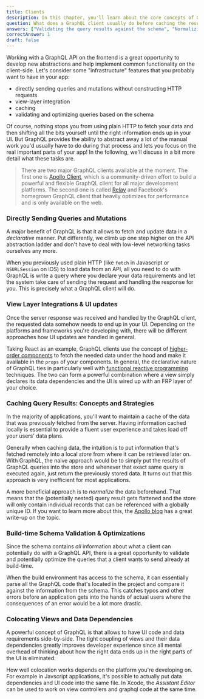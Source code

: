 ```yaml
---
title: Clients
description: In this chapter, you'll learn about the core concepts of GraphQL clients and the abstractions and functionalities they provide
question: What does a GraphQL client usually do before caching the results of a query?
answers: ["Validating the query results against the schema", "Normalizing the data", "Calling a resolver function", "Making the data available in the props of a React component"]
correctAnswer: 1
draft: false
---
```



Working with a GraphQL API on the frontend is a great opportunity to develop new abstractions and help implement common functionality on the client-side. Let's consider some "infrastructure" features that you probably want to have in your app:

- directly sending queries and mutations without constructing HTTP requests
- view-layer integration
- caching
- validating and optimizing queries based on the schema

Of course, nothing stops you from using plain HTTP to fetch your data and then shifting all the bits yourself until the right information ends up in your UI. But GraphQL provides the ability to abstract away a lot of the manual work you'd usually have to do during that process and lets you focus on the real important parts of your app! In the following, we'll discuss in a bit more detail what these tasks are.

> There are two major GraphQL clients available at the moment. The first one is [Apollo Client](http://dev.apollodata.com/), which is a community-driven effort to build a powerful and flexible GraphQL client for all major development platforms. The second one is called [Relay](https://facebook.github.io/relay/) and Facebook's homegrown GraphQL client that heavily optimizes for performance and is only available on the web.  

### Directly Sending Queries and Mutations

A major benefit of GraphQL is that it allows to fetch and update data in a _declarative_ manner. Put differently, we climb up one step higher on the API abstraction ladder and don't have to deal with low-level networking tasks ourselves any more.

When you previously used plain HTTP (like `fetch` in Javascript or `NSURLSession` on iOS) to load data from an API, all you need to do with GraphQL is write a query where you declare your data requirements and let the system take care of sending the request and handling the response for you. This is precisely what a GraphQL client will do.


### View Layer Integrations & UI updates

Once the server response was received and handled by the GraphQL client, the requested data somehow needs to end up in your UI. Depending on the platforms and frameworks you're developing with, there will be different approaches how UI updates are handled in general.

Taking React as an example, GraphQL clients use the concept of [higher-order components](https://facebook.github.io/react/docs/higher-order-components.html) to fetch the needed data under the hood and make it available in the `props` of your components. In general, the declarative nature of GraphQL ties in particularly well with [functional reactive programming](https://en.wikipedia.org/wiki/Functional_reactive_programming) techniques. The two can form a powerful combination where a view simply declares its data dependencies and the UI is wired up with an FRP layer of your choice. 


### Caching Query Results: Concepts and Strategies

In the majority of applications, you'll want to maintain a cache of the data that was previously fetched from the server. Having information cached locally is essential to provide a fluent user experience and takes load off your users' data plans.

Generally when caching data, the intuition is to put information that's fetched remotely into a local _store_ from where it can be retrieved later on. With GraphQL, the naive approach would be to simply put the results of GraphQL queries into the store and whenever that exact same query is executed again, just return the previously stored data. It turns out that this approach is very inefficient for most applications. 

A more beneficial approach is to _normalize_ the data beforehand. That means that the (potentially nested) query result gets flattened and the store will only contain individual records that can be referenced with a globally unique ID. If you want to learn more about this, the [Apollo blog](http://dev.apollodata.com/core/how-it-works.html) has a great write-up on the topic.


### Build-time Schema Validation & Optimizations

Since the schema contains _all_ information about what a client can potentially do with a GraphQL API, there is a great opportunity to validate and potentially optimize the queries that a client wants to send already at build-time.

When the build environment has access to the schema, it can essentially parse all the GraphQL code that's located in the project and compare it against the information from the schema. This catches typos and other errors before an application gets into the hands of actual users where the consequences of an error would be a lot more drastic. 


### Colocating Views and Data Dependencies

A powerful concept of GraphQL is that allows to have UI code and data requirements side-by-side. The tight coupling of views and their data dependencies greatly improves developer experience since all mental overhead of thinking about how the right data ends up in the right parts of the UI is eliminated.

How well colocation works depends on the platform you're developing on. For example in Javscript applications, it's possible to actually put data dependencies and UI code into the same file. In Xcode, the _Assistant Editor_ can be used to work on view controllers and graphql code at the same time. 

